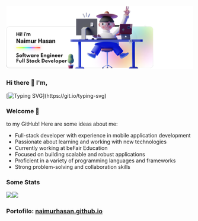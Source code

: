 ![Banner Image](https://github.com/naimurhasan/public-files/blob/master/others/naimurhasan-github-banner-c.png?raw=true)
 
### Hi there 👋 I'm,
[![Typing SVG](https://readme-typing-svg.demolab.com?font=Fira+Code&pause=1000&color=040E13&width=435&lines=Naimur+Hasan...;Software+Engineer;Full+Stack+Developer;Cross+Platform+Mobile+Developer;)](https://git.io/typing-svg)

### Welcome 🎉 
to my GitHub! Here are some ideas about me:

- Full-stack developer with experience in mobile application development
- Passionate about learning and working with new technologies
- Currently working at beFair Education
- Focused on building scalable and robust applications
- Proficient in a variety of programming languages and frameworks
- Strong problem-solving and collaboration skills

### Some Stats

<a href="https://github.com/naimurhasan"><a href="#some-stats"><img src="https://github-readme-stats.vercel.app/api?username=naimurhasan&count_private=true&show_icons=true" height="180" /></a></a><a href="https://github.com/naimurhasan"><a href="#some-stats"><img src="https://github-readme-stats.vercel.app/api/top-langs/?username=naimurhasan&langs_count=8&hide=html,css,c&layout=compact" height="180" /></a></a>

### Portofilo: [naimurhasan.github.io](https://naimurhasan.github.io/)


